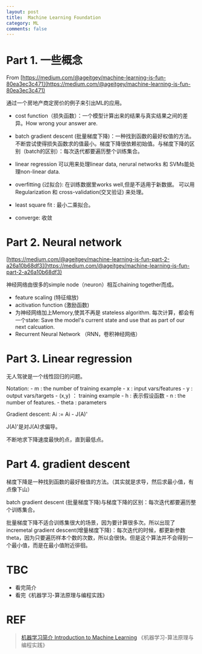 ```yaml
---
layout: post
title:  Machine Learning Foundation
category: ML
comments: false
---
```


# Part 1. 一些概念

From [https://medium.com/@ageitgey/machine-learning-is-fun-80ea3ec3c471](https://medium.com/@ageitgey/machine-learning-is-fun-80ea3ec3c471)

通过一个房地产商定房价的例子来引出ML的应用。

- cost function（损失函数）：一个模型计算出来的结果与真实结果之间的差异。How wrong your answer are.
- batch gradient descent (批量梯度下降)：一种找到函数的最好权值的方法。不断尝试使得损失函数求的值最小。梯度下降很依赖初始值。与梯度下降的区别（batch的区别）：每次迭代都要遍历整个训练集合。
- linear regression 可以用来处理linear data, nerural networks 和 SVMs能处理non-linear data.
- overfitting (过拟合): 在训练数据里works well,但是不适用于新数据。 可以用Regularization 和 cross-validation(交叉验证) 来处理。

- least square fit : 最小二乘拟合。
- converge: 收敛

# Part 2. Neural network

[https://medium.com/@ageitgey/machine-learning-is-fun-part-2-a26a10b68df3](https://medium.com/@ageitgey/machine-learning-is-fun-part-2-a26a10b68df3)

神经网络由很多的simple node（neuron）相互chaining together而成。

- feature scaling (特征缩放)
- acitivation function (激励函数)
- 为神经网络加上Memory,使其不再是 stateless algorithm. 每次计算，都会有一个state: Save the model's current state and use that as part of our next calcuation.
- Recurrent Neural Network （RNN，卷积神经网络）


# Part 3. Linear regression

无人驾驶是一个线性回归的问题。

Notation:
    - m : the number of training example 
    - x : input vars/features
    - y : output vars/targets
    - (x,y) ： training example
    - h : 表示假设函数
    - n : the number of features.
    - theta : parameters 

Gradient descent:
    Ai := Ai - J(A)'

J(A)'是对J(A)求偏导。

不断地求下降速度最快的点，直到最低点。

# Part 4. gradient descent
梯度下降是一种找到函数的最好极值的方法。（其实就是求导，然后求最小值，有点像下山）

batch gradient descent (批量梯度下降)与梯度下降的区别：每次迭代都要遍历整个训练集合。

批量梯度下降不适合训练集很大的场景，因为要计算很多次。所以出现了incremetal gradient descent(增量梯度下降)：每次迭代的时候，都更新参数theta，因为只要遍历样本个数的次数，所以会很快。但是这个算法并不会得到一个最小值，而是在最小值附近徘徊。

# TBC
- 看完简介
- 看完《机器学习-算法原理与编程实践》

# REF
> [机器学习简介 Introduction to Machine Learning](https://developers.google.com/machine-learning/crash-course/ml-intro?hl=zh-cn)
> 《机器学习-算法原理与编程实践》

